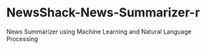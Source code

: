 # NewsShack-News-Summarizer-r
News Summarizer using Machine Learning and Natural Language Processing
